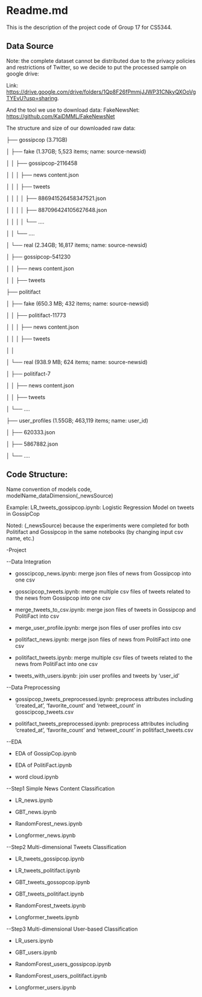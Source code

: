 # Readme.md 

This is the description of the project code of Group 17 for CS5344. 

## Data Source 

Note: the complete dataset cannot be distributed due to the privacy policies and restrictions of Twitter, so we decide to put the processed sample on google drive:  

Link: https://drive.google.com/drive/folders/1Qp8F26fPmmjJJWP31CNkyQXOoVgTYEvU?usp=sharing. 

And the tool we use to download data: FakeNewsNet: https://github.com/KaiDMML/FakeNewsNet 

The structure and size of our downloaded raw data: 

├── gossipcop (3.71GB) 

│   ├── fake (1.37GB; 5,523 items; name: source-newsid) 

│   │   ├── gossipcop-2116458 

│   │	│	├── news content.json 

│   │	│	├── tweets 

│   │	│	│	├── 886941526458347521.json 

│   │	│	│	├── 887096424105627648.json 

│   │	│	│	└── ....		 

│   │	└── ....			 

│   └── real (2.34GB; 16,817 items; name: source-newsid) 

│      ├── gossipcop-541230 

│      │	├── news content.json 

│      │	├── tweets 

├── politifact 

│   ├── fake (650.3 MB; 432 items; name: source-newsid) 

│   │   ├── politifact-11773 

│   │   │	├── news content.json 

│   │   │	├── tweets 

│   │ 

│   └── real (938.9 MB; 624 items; name: source-newsid) 

│      ├── politifact-7 

│      │	├── news content.json 

│      │	├── tweets 

│      └── ....					 

├── user_profiles (1.55GB; 463,119 items; name: user_id) 

│		├── 620333.json 

│		├── 5867882.json 

│   		└── .... 

 

## Code Structure: 

Name convention of models code, modelName_dataDimension(_newsSource) 

Example: LR_tweets_gossipcop.ipynb: Logistic Regression Model on tweets in GossipCop 

Noted: (_newsSource) because the experiments were completed for both Politifact and Gossipcop in the same notebooks (by changing input csv name, etc.) 

-Project 

--Data Integration 

- gosscipcop_news.ipynb: merge json files of news from Gossipcop into one csv 

- gosscipcop_tweets.ipynb: merge multiple csv files of tweets related to the news from Gossipcop into one csv 

- merge_tweets_to_csv.ipynb: merge json files of tweets in Gossipcop and PolitiFact into csv 

- merge_user_profile.ipynb: merge json files of user profiles into csv 

- politifact_news.ipynb: merge json files of news from PolitiFact into one csv 

- politifact_tweets.ipynb: merge multiple csv files of tweets related to the news from PolitiFact into one csv 

- tweets_with_users.ipynb: join user profiles and tweets by ‘user_id’ 

--Data Preprocessing 

- gossipcop_tweets_preprocessed.ipynb: preprocess attributes including ‘created_at’, ‘favorite_count’ and ‘retweet_count’ in gosscipcop_tweets.csv 

- politifact_tweets_preprocessed.ipynb: preprocess attributes including ‘created_at’, ‘favorite_count’ and ‘retweet_count’ in politifact_tweets.csv 

--EDA 

- EDA of GossipCop.ipynb 

- EDA of PolitiFact.ipynb 

- word cloud.ipynb 

--Step1 Simple News Content Classification 

- LR_news.ipynb 

- GBT_news.ipynb 

- RandomForest_news.ipynb 

- Longformer_news.ipynb 

--Step2 Multi-dimensional Tweets Classification 

- LR_tweets_gossipcop.ipynb 

- LR_tweets_politifact.ipynb 

- GBT_tweets_gossopcop.ipynb 

- GBT_tweets_politifact.ipynb 

- RandomForest_tweets.ipynb 

- Longformer_tweets.ipynb 

--Step3 Multi-dimensional User-based Classification 

- LR_users.ipynb 

- GBT_users.ipynb 

- RandomForest_users_gossipcop.ipynb 

- RandomForest_users_politifact.ipynb 

- Longformer_users.ipynb 